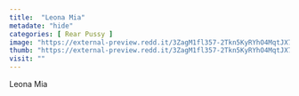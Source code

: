 ```yaml
---
title:  "Leona Mia"
metadate: "hide"
categories: [ Rear Pussy ]
image: "https://external-preview.redd.it/3ZagM1fl357-2Tkn5KyRYhO4MqtJX7TavVV-dPzycJI.jpg?auto=webp&s=c570331f75c95008686aff97f62f9383d32b48be"
thumb: "https://external-preview.redd.it/3ZagM1fl357-2Tkn5KyRYhO4MqtJX7TavVV-dPzycJI.jpg?width=1080&crop=smart&auto=webp&s=dffde85835aec5d84439c0991138d455a17ad43d"
visit: ""
---
```

Leona Mia
